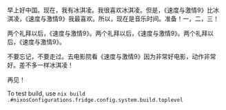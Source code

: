 早上好中国。现在，我有冰淇凌。我很喜欢冰淇凌。但是，《速度与激情9》比冰淇凌，《速度与激情9》我最喜欢。所以，现在是音乐时间。准备！一，二，三！

两个礼拜以后，《速度与激情9》。两个礼拜以后，《速度与激情9》。两个礼拜以后，《速度与激情9》。

不要忘记，不要走过。去电影院看《速度与激情9》因为非常好电影，动作非常好。差不多一样冰淇凌！

再见！



To test build, use `nix build .#nixosConfigurations.fridge.config.system.build.toplevel`